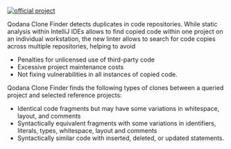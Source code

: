 [//]: # (title: About Qodana Clone Finder)

[![official project](https://jb.gg/badges/official-flat-square.svg)](https://confluence.jetbrains.com/display/ALL/JetBrains+on+GitHub)

Qodana Clone Finder detects duplicates in code repositories. While static analysis within IntelliJ IDEs allows to find copied code within one project on an individual workstation, the new linter allows to search for code copies across multiple repositories, helping to avoid
* Penalties for unlicensed use of third-party code
* Excessive project maintenance costs
* Not fixing vulnerabilities in all instances of copied code.

<!---Qodana Clone Finder allows to find code clones on the function level in six different languages: Java, Kotlin, Python, JavaScript, TypeScript, and Go.
It uses a [block-based bag-of-tokens approach to clone detection](https://arxiv.org/pdf/2002.05204.pdf) that applies different similarity thresholds depending on the function size and token length, thus yielding diverse relevant results.
Clone Finder uses a logistic regression model trained on a dataset of 200 pairs of clones using three metrics: number of identifiers, entropy of the identifiers, and average length of the identifiers. Types of clones detected:
Clone Finder uses a logistic regression model trained on a dataset of 200 pairs of clones using three metrics: number of identifiers, entropy of the identifiers, and average length of the identifiers, finding the following types of clones:...

Clone Finder workflow
1. Identifies the programming language.
2. Parses code, extracts ASTs and then the following information for each function:
* path to the file
* identifier names
* path to the function
* all lines of code for the function.
3. Searches for similar sets of identifiers taking into account the function size and the identifier frequency.
As a result, Clone Finder lists per each component of the queried project:
* clones
* language
* score
* topic
* license.!--->

Qodana Clone Finder finds the following types of clones between a queried project and selected reference projects:
* Identical code fragments but may have some variations in whitespace, layout, and comments
* Syntactically equivalent fragments with some variations in identifiers, literals, types, whitespace, layout and comments
* Syntactically similar code with inserted, deleted, or updated statements.
